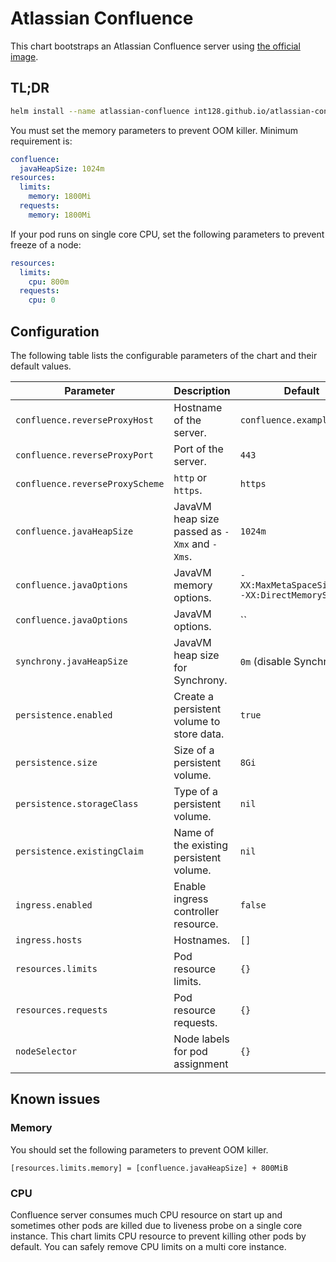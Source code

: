 # Atlassian Confluence

This chart bootstraps an Atlassian Confluence server using [the official image](https://hub.docker.com/r/atlassian/confluence-server).


## TL;DR

```sh
helm install --name atlassian-confluence int128.github.io/atlassian-confluence
```

You must set the memory parameters to prevent OOM killer.
Minimum requirement is:

```yaml
confluence:
  javaHeapSize: 1024m
resources:
  limits:
    memory: 1800Mi
  requests:
    memory: 1800Mi
```

If your pod runs on single core CPU, set the following parameters to prevent freeze of a node:

```yaml
resources:
  limits:
    cpu: 800m
  requests:
    cpu: 0
```


## Configuration

The following table lists the configurable parameters of the chart and their default values.

Parameter | Description | Default
----------|-------------|--------
`confluence.reverseProxyHost` | Hostname of the server. | `confluence.example.com`
`confluence.reverseProxyPort` | Port of the server. | `443`
`confluence.reverseProxyScheme` | `http` or `https`. | `https`
`confluence.javaHeapSize` | JavaVM heap size passed as `-Xmx` and `-Xms`. | `1024m`
`confluence.javaOptions` | JavaVM memory options. | `-XX:MaxMetaSpaceSize=300m -XX:DirectMemorySize=10m`
`confluence.javaOptions` | JavaVM options. | ``
`synchrony.javaHeapSize` | JavaVM heap size for Synchrony. | `0m` (disable Synchrony)
`persistence.enabled` | Create a persistent volume to store data. | `true`
`persistence.size` | Size of a persistent volume. | `8Gi`
`persistence.storageClass` | Type of a persistent volume. | `nil`
`persistence.existingClaim` | Name of the existing persistent volume. | `nil`
`ingress.enabled` |	Enable ingress controller resource.	| `false`
`ingress.hosts`	| Hostnames. | `[]`
`resources.limits` | Pod resource limits. | `{}`
`resources.requests` | Pod resource requests. | `{}`
`nodeSelector` | Node labels for pod assignment | `{}`


## Known issues

### Memory

You should set the following parameters to prevent OOM killer.

```
[resources.limits.memory] = [confluence.javaHeapSize] + 800MiB
```


### CPU

Confluence server consumes much CPU resource on start up and sometimes other pods are killed due to liveness probe on a single core instance.
This chart limits CPU resource to prevent killing other pods by default.
You can safely remove CPU limits on a multi core instance.
